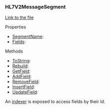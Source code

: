### HL7V2MessageSegment

[Link to the file](/api/ExpressionEvaluatorForDotNet.HL7V2MessageSegment.html)

Properties

- [SegmentName]():
- [Fields]():

Methods

- [ToString]():
- [Rebuild]():
- [GetField]():
- [AddField]():
- [RemoveField]():
- [InsertField]():
- [UpdateField]():

An [indexer]() is exposed to access fields by their Id.
